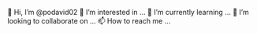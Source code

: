 👋 Hi, I’m @podavid02
👀 I’m interested in ...
🌱 I’m currently learning ...
💞️ I’m looking to collaborate on ...
📫 How to reach me ...
